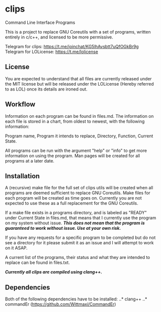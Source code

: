# clips
Command Line Interface Programs

This is a project to replace GNU Coreutils with a set of programs, written entirely in c/c++, and licensed to be more permissive.

Telegram for clips:  https://t.me/joinchat/KG5lhAvsbtt7uQfOGkBr9g
Telegram for LOLicense: https://t.me/lolicense

## License
You are expected to understand that all files are currently released under the MIT license but will be released under the LOLicense (Hereby referred to as LOL) once its details are ironed out.

## Workflow
Information on each program can be found in files.md.
The information on each file is stored in a chart, from oldest to newest, with the following information:

Program name, Program it intends to replace, Directory, Function, Current State.

All programs can be run with the argument "help" or "info" to get more information on using the program.  Man pages will be created for all programs at a later date.

## Installation
A (recursive) make file for the full set of clips utils will be created when all programs are deemed sufficient to replace GNU Coreutils.  Make files for each program will be created as time goes on.  Currently you are not expected to use these as a full replacement for the GNU Coreutils.

If a make file exists in a programs directory, and is labeled as "READY" under Current State in files.md, that means that I currently use the program on my system without issue.
***This does not mean that the program is guaranteed to work without issue.  Use at your own risk.***

If you have any requests for a specific program to be completed but do not see a directory for it please submit it as an issue and I will attempt to work on it ASAP.

A current list of the programs, their status and what they are intended to replace can be found in files.txt.

***Currently all clips are compiled using clang++.***

## Dependencies
Both of the following dependencies have to be installed: 
..* clang++
..* commandEr (https://github.com/Wittmaxi/CommandEr)
